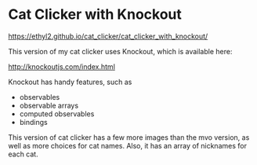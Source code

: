 # Cat Clicker with Knockout

https://ethyl2.github.io/cat_clicker/cat_clicker_with_knockout/

This version of my cat clicker uses Knockout, which is available here:

http://knockoutjs.com/index.html

Knockout has handy features, such as

- observables
- observable arrays
- computed observables
- bindings

This version of cat clicker has a few more images than the mvo version, as well
as more choices for cat names. Also, it has an array of nicknames for each cat.
